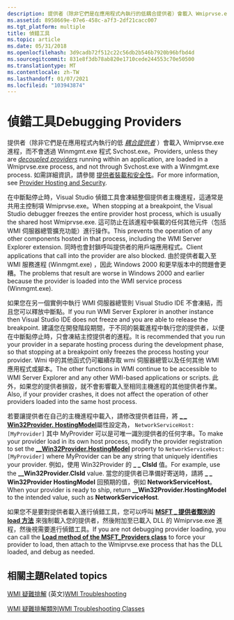 ```yaml
---
description: 提供者（除非它們是在應用程式內執行的低耦合提供者）會載入 Wmiprvse.exe 進程，而不會透過 Winmgmt.exe 程式 Svchost.exe。 如需詳細資訊，請參閱提供者裝載和安全性。
ms.assetid: 8958669e-07e6-458c-a7f3-2df21cacc007
ms.tgt_platform: multiple
title: 偵錯工具
ms.topic: article
ms.date: 05/31/2018
ms.openlocfilehash: 3d9cadb72f512c22c56db2b546b7920b96bfbd4d
ms.sourcegitcommit: 831e8f3db78ab820e1710cede244553c70e50500
ms.translationtype: MT
ms.contentlocale: zh-TW
ms.lasthandoff: 01/07/2021
ms.locfileid: "103943874"
---
```

# <a name="debugging-providers"></a><span data-ttu-id="68fd9-104">偵錯工具</span><span class="sxs-lookup"><span data-stu-id="68fd9-104">Debugging Providers</span></span>

<span data-ttu-id="68fd9-105">提供者（除非它們是在應用程式內執行的低 [*耦合提供者*](gloss-d.md) ）會載入 Wmiprvse.exe 進程，而不會透過 Winmgmt.exe 程式 Svchost.exe。</span><span class="sxs-lookup"><span data-stu-id="68fd9-105">Providers, unless they are [*decoupled providers*](gloss-d.md) running within an application, are loaded in a Wmiprvse.exe process, and not through Svchost.exe with a Winmgmt.exe process.</span></span> <span data-ttu-id="68fd9-106">如需詳細資訊，請參閱 [提供者裝載和安全性](provider-hosting-and-security.md)。</span><span class="sxs-lookup"><span data-stu-id="68fd9-106">For more information, see [Provider Hosting and Security](provider-hosting-and-security.md).</span></span>

<span data-ttu-id="68fd9-107">在中斷點停止時，Visual Studio 偵錯工具會凍結整個提供者主機進程，這通常是共用主控制項 Wmiprvse.exe。</span><span class="sxs-lookup"><span data-stu-id="68fd9-107">When stopping at a breakpoint, the Visual Studio debugger freezes the entire provider host process, which is usually the shared host Wmiprvse.exe.</span></span> <span data-ttu-id="68fd9-108">這可防止在該進程中裝載的任何其他元件（包括 WMI 伺服器總管擴充功能）進行操作。</span><span class="sxs-lookup"><span data-stu-id="68fd9-108">This prevents the operation of any other components hosted in that process, including the WMI Server Explorer extension.</span></span> <span data-ttu-id="68fd9-109">同時也會封鎖呼叫提供者的用戶端應用程式。</span><span class="sxs-lookup"><span data-stu-id="68fd9-109">Client applications that call into the provider are also blocked.</span></span> <span data-ttu-id="68fd9-110">由於提供者載入至 WMI 服務進程 (Winmgmt.exe) ，因此 Windows 2000 和更早版本中的問題會更糟。</span><span class="sxs-lookup"><span data-stu-id="68fd9-110">The problems that result are worse in Windows 2000 and earlier because the provider is loaded into the WMI service process (Winmgmt.exe).</span></span>

<span data-ttu-id="68fd9-111">如果您在另一個實例中執行 WMI 伺服器總管則 Visual Studio IDE 不會凍結，而且您可以釋放中斷點。</span><span class="sxs-lookup"><span data-stu-id="68fd9-111">If you run WMI Server Explorer in another instance then Visual Studio IDE does not freeze and you are able to release the breakpoint.</span></span> <span data-ttu-id="68fd9-112">建議您在開發階段期間，于不同的裝載進程中執行您的提供者，以便在中斷點停止時，只會凍結主控提供者的進程。</span><span class="sxs-lookup"><span data-stu-id="68fd9-112">It is recommended that you run your provider in a separate hosting process during the development phase, so that stopping at a breakpoint only freezes the process hosting your provider.</span></span> <span data-ttu-id="68fd9-113">Wmi 中的其他函式仍可繼續存取 wmi 伺服器總管以及任何其他 WMI 應用程式或腳本。</span><span class="sxs-lookup"><span data-stu-id="68fd9-113">The other functions in WMI continue to be accessible to WMI Server Explorer and any other WMI-based applications or scripts.</span></span> <span data-ttu-id="68fd9-114">此外，如果您的提供者損毀，就不會影響載入至相同主機進程的其他提供者作業。</span><span class="sxs-lookup"><span data-stu-id="68fd9-114">Also, if your provider crashes, it does not affect the operation of other providers loaded into the same host process.</span></span>

<span data-ttu-id="68fd9-115">若要讓提供者在自己的主機進程中載入，請修改提供者註冊，將 [**\_ \_ Win32Provider. HostingModel**](--win32provider.md)屬性設定為， `NetworkServiceHost:[MyProvider]` 其中 MyProvider 可以是可唯一識別提供者的任何字串。</span><span class="sxs-lookup"><span data-stu-id="68fd9-115">To make your provider load in its own host process, modify the provider registration to set the [**\_\_Win32Provider.HostingModel**](--win32provider.md) property to `NetworkServiceHost:[MyProvider]` where MyProvider can be any string that uniquely identifies your provider.</span></span> <span data-ttu-id="68fd9-116">例如，使用 Win32Provider 的 **\_ \_ ClsId** 值。</span><span class="sxs-lookup"><span data-stu-id="68fd9-116">For example, use the **\_\_Win32Provider.ClsId** value.</span></span> <span data-ttu-id="68fd9-117">當您的提供者已準備好寄送時，請將 **\_ \_ Win32Provider HostingModel** 回預期的值，例如 **NetworkServiceHost**。</span><span class="sxs-lookup"><span data-stu-id="68fd9-117">When your provider is ready to ship, return **\_\_Win32Provider.HostingModel** to the intended value, such as **NetworkServiceHost**.</span></span>

<span data-ttu-id="68fd9-118">如果您不是要對提供者載入進行偵錯工具，您可以呼叫 [**MSFT \_ 提供者類別的 load 方法**](/previous-versions/windows/desktop/wmisystemprov/load-method-in-class-msft-providers) 來強制載入您的提供者，然後附加至已載入 DLL 的 Wmiprvse.exe 進程，然後視需要進行偵錯工具。</span><span class="sxs-lookup"><span data-stu-id="68fd9-118">If you are not debugging provider loading, you can call the [**Load method of the MSFT\_Providers class**](/previous-versions/windows/desktop/wmisystemprov/load-method-in-class-msft-providers) to force your provider to load, then attach to the Wmiprvse.exe process that has the DLL loaded, and debug as needed.</span></span>

## <a name="related-topics"></a><span data-ttu-id="68fd9-119">相關主題</span><span class="sxs-lookup"><span data-stu-id="68fd9-119">Related topics</span></span>

<dl> <dt>

<span data-ttu-id="68fd9-120">[WMI 疑難排解](wmi-troubleshooting.md) \(英文\)</span><span class="sxs-lookup"><span data-stu-id="68fd9-120">[WMI Troubleshooting](wmi-troubleshooting.md)</span></span>
</dt> <dt>

[<span data-ttu-id="68fd9-121">WMI 疑難排解類別</span><span class="sxs-lookup"><span data-stu-id="68fd9-121">WMI Troubleshooting Classes</span></span>](wmi-troubleshooting-classes.md)
</dt> </dl>

 

 
